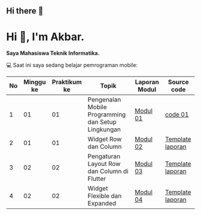 ## Hi there 👋

# Hi 👋, I'm Akbar.

**Saya Mahasiswa Teknik Informatika.**

💻 Saat ini saya sedang belajar pemrograman mobile:

| No | Minggu ke | Praktikum ke | Topik | Laporan Modul | Source code |
|----|-----------|--------------|-------|-------|------------------|
| 1  | 01        | 01           | Pengenalan Mobile Programming dan Setup Lingkungan | [Modul 01](https://drive.google.com/file/d/1T6sxTp6MrKGCjQXdjkSaXLUVHC9ab4oX/view?usp=drive_link) | [code 01](https://github.com/akbarfadhil/modul1) |
| 2  | 01        | 01           | Widget Row dan Column | [Modul 02]([link-ke-modul-02](https://drive.google.com/file/d/1-m1bAx7SFNlHRESPMLHs1HGVc-ckDGaE/view?usp=sharing)) | [Template laporan](link-template-laporan) |
| 3  | 02        | 02           | Pengaturan Layout Row dan Column di Flutter | [Modul 03](link-ke-modul-03) | [Template laporan](link-template-laporan) |
| 4  | 02        | 02           | Widget Flexible dan Expanded | [Modul 04](link-ke-modul-04) | [Template laporan](link-template-laporan) |

